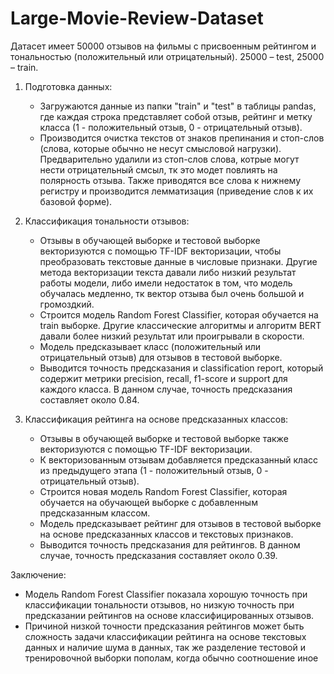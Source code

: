 # Large-Movie-Review-Dataset

Датасет имеет 50000 отзывов на фильмы с присвоенным рейтингом и тональностью (положительный или отрицательный). 25000 – test, 25000 – train.

1. Подготовка данных:
   - Загружаются данные из папки "train" и "test" в таблицы pandas, где каждая строка представляет собой отзыв, рейтинг и метку класса (1 - положительный отзыв, 0 - отрицательный отзыв).
   - Производится очистка текстов от знаков препинания и стоп-слов (слова, которые обычно не несут смысловой нагрузки). Предварительно удалили из стоп-слов слова, котрые могут нести отрицательный смсыл, тк это модет повлиять на полярность отзыва. Также приводятся все слова к нижнему регистру и производится лемматизация (приведение слов к их базовой форме).

2. Классификация тональности отзывов:
   - Отзывы в обучающей выборке и тестовой выборке векторизуются с помощью TF-IDF векторизации, чтобы преобразовать текстовые данные в числовые признаки. Другие метода векторизации текста давали либо низкий результат работы модели, либо имели недостаток в том, что модель обучалась медленно, тк вектор отзыва был очень большой и громоздкий.
   - Строится модель Random Forest Classifier, которая обучается на train выборке. Другие классические алгоритмы и  алгоритм BERT давали более низкий результат или проигрывали в скорости.
   - Модель предсказывает класс (положительный или отрицательный отзыв) для отзывов в тестовой выборке.
   - Выводится точность предсказания и classification report, который содержит метрики precision, recall, f1-score и support для каждого класса. В данном случае, точность предсказания составляет около 0.84.

3. Классификация рейтинга на основе предсказанных классов:
   - Отзывы в обучающей выборке и тестовой выборке также векторизуются с помощью TF-IDF векторизации.
   - К векторизованным отзывам добавляется предсказанный класс из предыдущего этапа (1 - положительный отзыв, 0 - отрицательный отзыв).
   - Строится новая модель Random Forest Classifier, которая обучается на обучающей выборке с добавленным предсказанным классом.
   - Модель предсказывает рейтинг для отзывов в тестовой выборке на основе предсказанных классов и текстовых признаков.
   - Выводится точность предсказания для рейтингов. В данном случае, точность предсказания составляет около 0.39.

Заключение:
- Модель Random Forest Classifier показала хорошую точность при классификации тональности отзывов, но низкую точность при предсказании рейтингов на основе классифицированных отзывов.
- Причиной низкой точности предсказания рейтингов может быть сложность задачи классификации рейтинга на основе текстовых данных и наличие шума в данных, так же разделение тестовой и тренировочной выборки пополам, когда обычно соотношение иное
